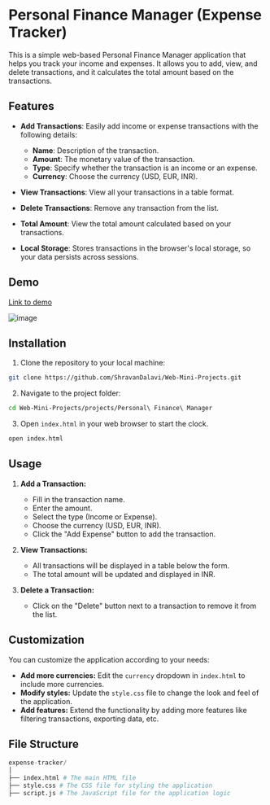# Personal Finance Manager (Expense Tracker)
This is a simple web-based Personal Finance Manager application that helps you track your income and expenses. It allows you to add, view, and delete transactions, and it calculates the total amount based on the transactions.

## Features

- **Add Transactions**: Easily add income or expense transactions with the following details:
  - **Name**: Description of the transaction.
  - **Amount**: The monetary value of the transaction.
  - **Type**: Specify whether the transaction is an income or an expense.
  - **Currency**: Choose the currency (USD, EUR, INR).

- **View Transactions**: View all your transactions in a table format.
- **Delete Transactions**: Remove any transaction from the list.
- **Total Amount**: View the total amount calculated based on your transactions.
- **Local Storage**: Stores transactions in the browser's local storage, so your data persists across sessions.

## Demo
[Link to demo](https://7t8kht.csb.app/)


![image](https://github.com/user-attachments/assets/5dc10e84-4c5b-4404-b027-7ac9845c6cea)


## Installation
1. Clone the repository to your local machine:
```bash
git clone https://github.com/ShravanDalavi/Web-Mini-Projects.git
```
2. Navigate to the project folder:
```bash
cd Web-Mini-Projects/projects/Personal\ Finance\ Manager

```
3. Open `index.html` in your web browser to start the clock.
```bash
open index.html
```

## Usage
1. **Add a Transaction:**

    - Fill in the transaction name.
    - Enter the amount.
    - Select the type (Income or Expense).
    - Choose the currency (USD, EUR, INR).
    - Click the "Add Expense" button to add the transaction.

2. **View Transactions:**
    - All transactions will be displayed in a table below the form.
    - The total amount will be updated and displayed in INR.

3. **Delete a Transaction:**
    - Click on the "Delete" button next to a transaction to remove it from the list.

## Customization

You can customize the application according to your needs:

- **Add more currencies:** Edit the `currency` dropdown in `index.html` to include more currencies.
- **Modify styles:** Update the `style.css` file to change the look and feel of the application.
- **Add features:** Extend the functionality by adding more features like filtering transactions, exporting data, etc.

## File Structure
```s
expense-tracker/
│
├── index.html # The main HTML file
├── style.css # The CSS file for styling the application
├── script.js # The JavaScript file for the application logic
```
